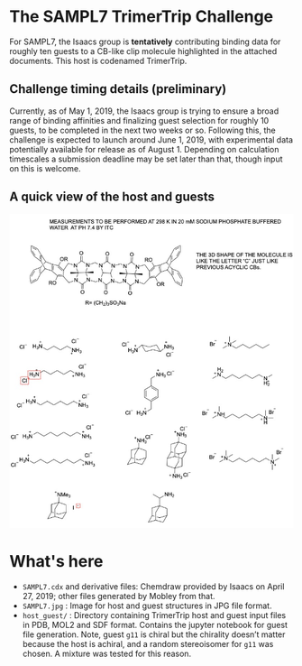 # The SAMPL7 TrimerTrip Challenge

For SAMPL7, the Isaacs group is **tentatively** contributing binding data for roughly ten guests to a CB-like clip molecule highlighted in the attached documents. This host is codenamed TrimerTrip.

## Challenge timing details (preliminary)

Currently, as of May 1, 2019, the Isaacs group is trying to ensure a broad range of binding affinities and finalizing guest selection for roughly 10 guests, to be completed in the next two weeks or so.
Following this, the challenge is expected to launch around June 1, 2019, with experimental data potentially available for release as of August 1. Depending on calculation timescales a submission deadline may be set later than that, though input on this is welcome.

## A quick view of the host and guests

![](SAMPL7.jpg)

# What's here

- `SAMPL7.cdx` and derivative files: Chemdraw provided by Isaacs on April 27, 2019; other files generated by Mobley from that.
- `SAMPL7.jpg` : Image for host and guest structures in JPG file format.
- `host_guest/` : Directory containing TrimerTrip host and guest input files in PDB, MOL2 and SDF format. Contains the jupyter notebook for guest file generation. Note, guest `g11` is chiral but the chirality doesn’t matter because the host is achiral, and a random stereoisomer for `g11` was chosen. A mixture was tested for this reason.
